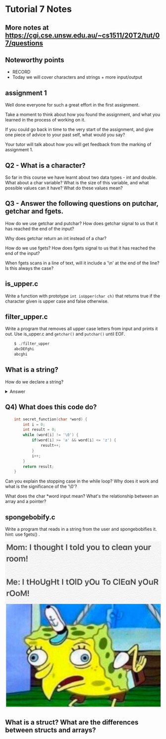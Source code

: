 # Tutorial 7 Notes

## More notes at https://cgi.cse.unsw.edu.au/~cs1511/20T2/tut/07/questions

## Noteworthy points

* RECORD
* Today we will cover characters and strings + more input/output

## assignment 1

Well done everyone for such a great effort in the first assignment.

Take a moment to think about how you found the assignment, and what you learned in the process of working on it.

If you could go back in time to the very start of the assignment, and give one piece of advice to your past self, what would you say?

Your tutor will talk about how you will get feedback from the marking of assignment 1.

## Q2 - What is a character?

So far in this course we have learnt about two data types - int and double. What about a char variable? What is the size of this variable, and what possible values can it have? What do these values mean?

## Q3 - Answer the following questions on putchar, getchar and fgets.

How do we use getchar and putchar? How does getchar signal to us that it has reached the end of the input?

Why does getchar return an int instead of a char?

How do we use fgets? How does fgets signal to us that it has reached the end of the input?

When fgets scans in a line of text, will it include a '\n' at the end of the line? Is this always the case?

## is_upper.c

Write a function with prototype `int isUpper(char ch)` that returns true if the character given is upper case and false otherwise.

## filter_upper.c

Write a program that removes all upper case letters from input and prints it out. Use is_upper.c and `getchar()` and `putchar()` until EOF.

```c 
    $ ./filter_upper
    abcDEFghi
    abcghi
```

## What is a string?

How do we declare a string?

<details>
<summary>
Answer
</summary>

An array of characters with a `\0` at the end to signify the finish.

</details>  

## Q4) What does this code do?

```c
    int secret_function(char *word) {
        int i = 0;
        int result = 0;
        while (word[i] != '\0') {
            if(word[i] >= 'a' && word[i] <= 'z') {
                result++;
            }
            i++;
        }
        return result;
    }
```

Can you explain the stopping case in the while loop? Why does it work and what is the significance of the '\0'?

What does the char *word input mean? What's the relationship between an array and a pointer?

## spongebobify.c

Write a program that reads in a string from the user and spongebobifies it. hint: use fgets() . 

![Spongebob](spongebob.jpg)

## What is a struct? What are the differences between structs and arrays?


